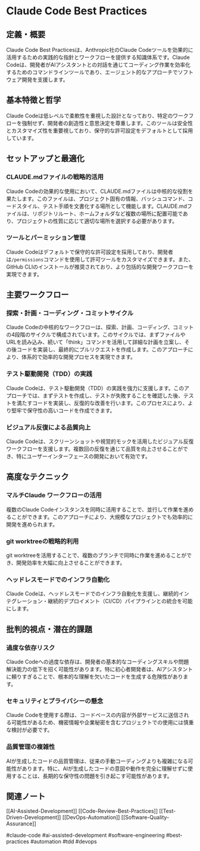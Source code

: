 # Claude Code Best Practices

## 定義・概要

Claude Code Best Practicesは、Anthropic社のClaude Codeツールを効果的に活用するための実践的な指針とワークフローを提供する知識体系です。Claude Codeは、開発者がAIアシスタントとの対話を通じてコーディング作業を効率化するためのコマンドラインツールであり、エージェント的なアプローチでソフトウェア開発を支援します。

## 基本特徴と哲学

Claude Codeは低レベルで柔軟性を重視した設計となっており、特定のワークフローを強制せず、開発者の創造性と意思決定を尊重します。このツールは安全性とカスタマイズ性を重要視しており、保守的な許可設定をデフォルトとして採用しています。

## セットアップと最適化

### CLAUDE.mdファイルの戦略的活用

Claude Codeの効果的な使用において、CLAUDE.mdファイルは中核的な役割を果たします。このファイルは、プロジェクト固有の情報、バッシュコマンド、コードスタイル、テスト手順を文書化する場所として機能します。CLAUDE.mdファイルは、リポジトリルート、ホームフォルダなど複数の場所に配置可能であり、プロジェクトの性質に応じて適切な場所を選択する必要があります。

### ツールとパーミッション管理

Claude Codeはデフォルトで保守的な許可設定を採用しており、開発者は`/permissions`コマンドを使用して許可ツールをカスタマイズできます。また、GitHub CLIのインストールが推奨されており、より包括的な開発ワークフローを実現できます。

## 主要ワークフロー

### 探索・計画・コーディング・コミットサイクル

Claude Codeの中核的なワークフローは、探索、計画、コーディング、コミットの4段階のサイクルで構成されています。このサイクルでは、まずファイルやURLを読み込み、続いて「think」コマンドを活用して詳細な計画を立案し、その後コードを実装し、最終的にプルリクエストを作成します。このアプローチにより、体系的で効率的な開発プロセスを実現できます。

### テスト駆動開発（TDD）の実践

Claude Codeは、テスト駆動開発（TDD）の実践を強力に支援します。このアプローチでは、まずテストを作成し、テストが失敗することを確認した後、テストを満たすコードを実装し、反復的な改善を行います。このプロセスにより、より堅牢で保守性の高いコードを作成できます。

### ビジュアル反復による品質向上

Claude Codeは、スクリーンショットや視覚的モックを活用したビジュアル反復ワークフローを支援します。複数回の反復を通じて品質を向上させることができ、特にユーザーインターフェースの開発において有効です。

## 高度なテクニック

### マルチClaude ワークフローの活用

複数のClaude Codeインスタンスを同時に活用することで、並行して作業を進めることができます。このアプローチにより、大規模なプロジェクトでも効率的に開発を進められます。

### git worktreeの戦略的利用

git worktreeを活用することで、複数のブランチで同時に作業を進めることができ、開発効率を大幅に向上させることができます。

### ヘッドレスモードでのインフラ自動化

Claude Codeは、ヘッドレスモードでのインフラ自動化を支援し、継続的インテグレーション・継続的デプロイメント（CI/CD）パイプラインとの統合を可能にします。

## 批判的視点・潜在的課題

### 過度な依存リスク

Claude Codeへの過度な依存は、開発者の基本的なコーディングスキルや問題解決能力の低下を招く可能性があります。特に初心者開発者は、AIアシスタントに頼りすぎることで、根本的な理解を欠いたコードを生成する危険性があります。

### セキュリティとプライバシーの懸念

Claude Codeを使用する際は、コードベースの内容が外部サービスに送信される可能性があるため、機密情報や企業秘密を含むプロジェクトでの使用には慎重な検討が必要です。

### 品質管理の複雑性

AIが生成したコードの品質管理は、従来の手動コーディングよりも複雑になる可能性があります。特に、AIが生成したコードの意図や動作を完全に理解せずに使用することは、長期的な保守性の問題を引き起こす可能性があります。

## 関連ノート

[[AI-Assisted-Development]]
[[Code-Review-Best-Practices]]
[[Test-Driven-Development]]
[[DevOps-Automation]]
[[Software-Quality-Assurance]]

#claude-code #ai-assisted-development #software-engineering #best-practices #automation #tdd #devops